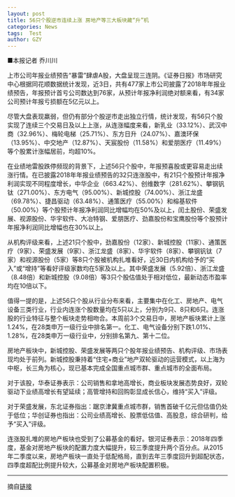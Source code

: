 ```yaml
---
layout: post
title: 56只个股逆市连续上涨 房地产等三大板块藏“升”机
categories: News
tags:  Test
author: GZY
---
```


■本报记者 乔川川

上市公司年报业绩预告“暴雷”肆虐A股，大盘呈现三连阴。《证券日报》市场研究中心根据同花顺数据统计发现，近3日，共有477家上市公司披露了2018年年报业绩预告，年报预计首亏公司数达到76家，从预计年报净利润绝对额来看，有34家公司预计年报亏损额在5亿元以上。

尽管大盘表现羸弱，但仍有部分个股逆市走出独立行情，统计发现，有56只个股实现了连续三个交易日及以上上涨，从连涨幅度来看，新乳业（33.12%）、武汉中商（32.96%）、梅轮电梯（25.71%）、东方日升（24.07%）、嘉澳环保（13.95%）、中交地产（12.87%）、天宸股份（11.58%）和爱朋医疗（11.49%）等个股累计涨幅居前，均超10%。

在业绩地雷股跌停频现的背景下，上述56只个股中，年报预喜股或更容易走出续涨行情。在已披露2018年年报业绩预告的32只连涨股中，有21只个股预计年报净利润实现不同程度增长，中华企业（663.42%）、创维数字（281.62%）、攀钢钒钛（271.00%）、东方电气（95.00%）、新城控股（74.00%）、浙江龙盛（69.78%）、捷昌驱动（63.48%）、通策医疗（55.00%）和榕基软件（50.00%）等个股预计年报净利润同比增幅均在50%及以上，闰土股份、荣盛发展、视源股份、华宇软件、大冶特钢、爱朋医疗、劲嘉股份和宝鹰股份等个股预计年报净利润同比增幅也在30%以上。

从机构评级来看，上述21只个股中，劲嘉股份（12家）、新城控股（11家）、通策医疗（9家）、荣盛发展（9家）、浙江龙盛（8家）、华宇软件（8家）、攀钢钒钛（7家）和视源股份（5家）等8只个股被机构扎堆看好，近30日内机构给予的“买入”或“增持”等看好评级家数均在5家及以上。其中荣盛发展（5.92倍）、浙江龙盛（8.48倍）和新城控股（9.08倍）等3只个股估值处于相对低位，最新动态市盈率均在10倍以下。

值得一提的是，上述56只个股从行业分布来看，主要集中在化工、房地产、电气设备三类行业，行业内连涨个股数量均在5只以上，分别为9只、8只和6只。连涨股的行业特征与整个板块走势相吻合。本周前3个交易日中，房地产板块累计上涨1.24%，在28类申万一级行业中排名第一。化工、电气设备分别下跌1.01%、1.28%，在28类申万一级行业中，分别排名第九、第十二位。

房地产板块中，新城控股、荣盛发展等两只个股年报业绩预告、机构评级、市场表现均处于前列。新城控股秉持着“住宅+商业”地产双轮驱动的运营模式，以上海为中枢，长三角为核心，现已基本完成全国重点城市群、重点城市的全面布局。

对于该股，华泰证券表示：公司销售和拿地高增长，商业板块发展态势良好，双轮驱动下业绩高增长有望延续；高管增持和回购彰显成长信心，维持“买入”评级。

对于荣盛发展，东北证券指出：踞京津冀重点城市群，销售首破千亿元但估值仍处于低位；华创证券也指出：公司业绩高增长、股票低估值、高股息，综合研判，给予“买入”评级。

连涨股扎堆的房地产板块也受到了公募基金的看好。银河证券表示：2018年四季度，基金对房地产板块的配置力度大幅提升，较三季度提升两个百分点。从2015年二季度以来，房地产板块一直处于低配格局，直到去年三季度回升到超配状态，四季度超配比例提升较大，公募基金对房地产板块配置积极。

*****

摘自[链接](http://house.qq.com/a/20190131/002945.htm)